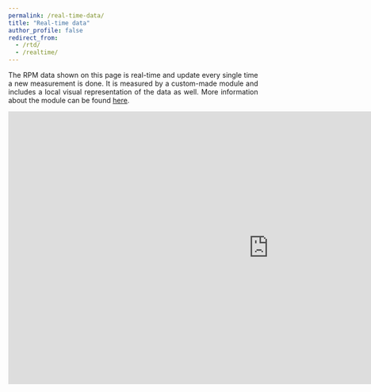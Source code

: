 ```yaml
---
permalink: /real-time-data/
title: "Real-time data"
author_profile: false
redirect_from:
  - /rtd/
  - /realtime/
---
```

<style>body {text-align: justify}</style>

The RPM data shown on this page is real-time and update every single time a new measurement is done. It is measured by a custom-made module and includes a local visual representation of the data as well. More information about the module can be found [here](https://arenberg-watermill.github.io/measure-module/).


<iframe width="1050" height="550" frameborder=0 src="https://docs.google.com/spreadsheets/d/e/2PACX-1vSD_No6ybfAwzPEMf1sG7D4uN8ZXQjrmG12RDPW_tZWSPXuEinKtBScLR9EXYJPbx9MMjjwBZXPZEhG/pubhtml?widget=true&amp;headers=false">Sorry, your browser does not seem to support this iframe</iframe>